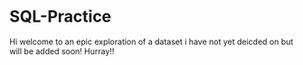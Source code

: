 # SQL-Practice
Hi welcome to an epic exploration of a dataset i have not yet deicded on but will be added soon! Hurray!!
